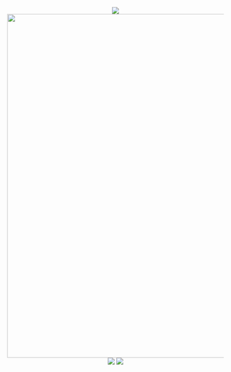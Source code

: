 <div align="center">
  <img src="https://github.com/user-attachments/assets/1f80157d-14f0-4847-8a53-8ea9c58c965f" />
</div>

<div align="center">
  <img width="800px" src="https://github.com/j-nary/j-nary/blob/master/logo_unscreen.gif" />
  <img src="https://github-readme-stats.vercel.app/api?username=hoji510&show_icons=true&theme=radical" />
  <img src="https://github-readme-stats.vercel.app/api/top-langs/?username=hoji510&layout=compact" />
</div>







